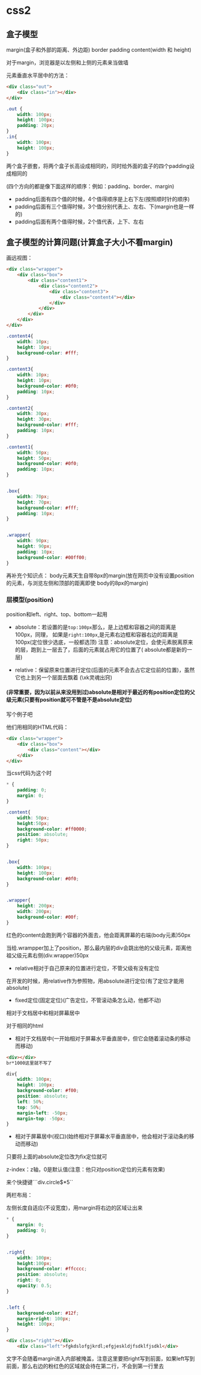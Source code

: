 # css2

## 盒子模型

margin(盒子和外部的距离、外边距) border padding content(width 和 height)

对于margin，浏览器是以左侧和上侧的元素来当做墙

元素垂直水平居中的方法：

```html
<div class="out">
    <div class="in"></div>
</div>
```

```css
.out {
    width: 100px;
    height: 100px;
    padding: 20px;
}
.in{
    width: 100px;
    height: 100px;
}
```

两个盒子嵌套，将两个盒子长高设成相同的，同时给外面的盒子的四个padding设成相同的

(四个方向的都是像下面这样的顺序：例如：padding、border、margin)

- padding后面有四个值的时候，4个值得顺序是上右下左(按照顺时针的顺序)
- padding后面有三个值得时候，3个值分别代表上、左右、下(margin也是一样的)
- padding后面有两个值得时候，2个值代表，上下、左右

## 盒子模型的计算问题(计算盒子大小不看margin)

画远视图：

```html
<div class="wrapper">
    <div class="box">
        <div class="content1">
            <div class="content2">
                <div class="content3">
                    <div class="content4"></div>
                </div>
            </div>
        </div>
    </div>
</div>
```

```css
.content4{
    width: 10px;
    height: 10px;
    background-color: #fff;
}

.content3{
    width: 10px;
    height: 10px;
    background-color: #0f0;
    padding: 10px;
}

.content2{
    width: 30px;
    height: 30px;
    background-color: #fff;
    padding: 10px;
}

.content1{
    width: 50px;
    height: 50px;
    background-color: #0f0;
    padding: 10px;
}


.box{
    width: 70px;
    height: 70px;
    background-color: #fff;
    padding: 10px;
}


.wrapper{
    width: 90px;
    height: 90px;
    padding: 10px;
    background-color: #00ff00;
}
```

再补充个知识点：
body元素天生自带8px的margin(放在网页中没有设置position的元素，与浏览左侧和顶部的距离即使
body的8px的margin)

### 层模型(position)
position和left、right、top、bottom一起用

- absolute：若设置的是```top:100px```那么，是上边框和容器之间的距离是100px，同理，
如果是```right:100px```,是元素右边框和容器右边的距离是100px(定位很少选底，一般都选顶)
注意：absolute定位，会使元素脱离原来的层，跑到上一层去了，后面的元素就占用它的位置了(
absolute都是新的一层)

- relative：保留原来位置进行定位(后面的元素不会去占它定位前的位置)，虽然它也上到另一个层面去飘着
(\xk灵魂出窍)

#### (非常重要，因为以前从来没用到过)absolute是相对于最近的有position定位的父级元素(只要有position就可不管是不是absolute定位)

写个例子吧

他们用相同的HTML代码：

```html
<div class="wrapper">
    <div class="box">
        <div class="content"></div>
    </div>
</div>
```

当css代码为这个时

```css
* {
    padding: 0;
    margin: 0;
}

.content{
    width: 50px;
    height:50px;
    background-color: #ff0000;
    position: absolute;
    right: 50px;
}


.box{
    width: 100px;
    height: 100px;
    background-color: #0f0;
}


.wrapper{
    height: 200px;
    width: 200px;
    background-color: #00f;
}
```

红色的content会跑到两个容器的外面去，他会距离屏幕的右端(body元素)50px

当给.wrampper加上了position，那么最内层的div会跳出他的父级元素，距离他祖父级元素右侧(div.wrapper)50px

- relative相对于自己原来的位置进行定位，不管父级有没有定位

在开发的时候，用relative作为参照物，用absolute进行定位(有了定位才能用absolute)

- fixed定位(固定定位)(广告定位，不管滚动条怎么动，他都不动)

相对于文档居中和相对屏幕居中

对于相同的html

- 相对于文档居中(一开始相对于屏幕水平垂直居中，但它会随着滚动条的移动而移动)

```html
<div></div>
br*1000这里就不写了
```

```css
div{
    width: 100px;
    height: 100px;
    background-color: #f00;
    position: absolute;
    left: 50%;
    top: 50%;
    margin-left: -50px;
    margin-top: -50px;
}
```

- 相对于屏幕居中(视口)(始终相对于屏幕水平垂直居中，他会相对于滚动条的移动而移动)

只要将上面的absolute定位改为fix定位就可

z-index：z轴，0是默认值(注意：他只对position定位的元素有效果)

来个快捷键```div.circle$*5``


两栏布局：

左侧长度自适应(不设宽度)，用margin将右边的区域让出来

```css
* {
    margin: 0;
    padding: 0;
}


.right{
    width: 100px;
    height:100px;
    background-color: #ffcccc;
    position: absolute;
    right: 0;
    opacity: 0.5;
}


.left {
    background-color: #12f;
    margin-right: 100px;
    height: 100px;
}
```

```html
<div class="right"></div>
    <div class="left">fgkdslofgjkrdl;efgjeskldjfsdklfjsdkl</div>
```

文字不会随着margin进入内部被掩盖，注意这里要把right写到前面，如果left写到前面，那么右边的粉红色的区域就会待在第二行，不会到第一行里去